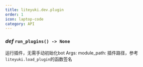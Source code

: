 ```yaml
---
title: liteyuki.dev.plugin
order: 1
icon: laptop-code
category: API
---
```


### ***def*** `run_plugins() -> None`

运行插件，无需手动初始化bot
Args:
    module_path: 插件路径，参考`liteyuki.load_plugin`的函数签名

